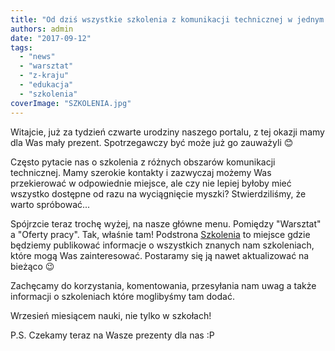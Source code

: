 ```yaml
---
title: "Od dziś wszystkie szkolenia z komunikacji technicznej w jednym miejscu!"
authors: admin
date: "2017-09-12"
tags:
  - "news"
  - "warsztat"
  - "z-kraju"
  - "edukacja"
  - "szkolenia"
coverImage: "SZKOLENIA.jpg"
---
```


Witajcie, już za tydzień czwarte urodziny naszego portalu, z tej okazji mamy dla
Was mały prezent. Spotrzegawczy być może już go zauważyli 😊

<!--truncate-->

Często pytacie nas o szkolenia z różnych obszarów komunikacji technicznej. Mamy
szerokie kontakty i zazwyczaj możemy Was przekierować w odpowiednie miejsce, ale
czy nie lepiej byłoby mieć wszystko dostępne od razu na wyciągnięcie myszki?
Stwierdziliśmy, że warto spróbować...

Spójrzcie teraz trochę wyżej, na nasze główne menu. Pomiędzy "Warsztat" a
"Oferty pracy". Tak, właśnie tam! Podstrona
[Szkolenia](http://techwriter.pl/szkolenia/) to miejsce gdzie będziemy
publikować informacje o wszystkich znanych nam szkoleniach, które mogą Was
zainteresować. Postaramy się ją nawet aktualizować na bieżąco 😉

Zachęcamy do korzystania, komentowania, przesyłania nam uwag a także informacji
o szkoleniach które moglibyśmy tam dodać.

Wrzesień miesiącem nauki, nie tylko w szkołach!

P.S. Czekamy teraz na Wasze prezenty dla nas :P
